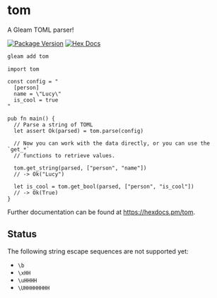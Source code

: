 # tom

A Gleam TOML parser!

[![Package Version](https://img.shields.io/hexpm/v/tom)](https://hex.pm/packages/tom)
[![Hex Docs](https://img.shields.io/badge/hex-docs-ffaff3)](https://hexdocs.pm/tom/)


```sh
gleam add tom
```
```gleam
import tom

const config = "
  [person]
  name = \"Lucy\"
  is_cool = true
"

pub fn main() {
  // Parse a string of TOML
  let assert Ok(parsed) = tom.parse(config)

  // Now you can work with the data directly, or you can use the `get_*`
  // functions to retrieve values.

  tom.get_string(parsed, ["person", "name"])
  // -> Ok("Lucy")

  let is_cool = tom.get_bool(parsed, ["person", "is_cool"])
  // -> Ok(True)
}
```

Further documentation can be found at <https://hexdocs.pm/tom>.

## Status

The following string escape sequences are not supported yet:

- `\b`
- `\xHH`
- `\uHHHH`
- `\UHHHHHHHH`
